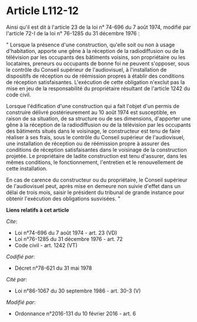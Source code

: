 # Article L112-12

Ainsi qu'il est dit à l'article 23 de la loi n° 74-696 du 7 août 1974, modifié par l'article 72-I de la loi n° 76-1285 du 31
décembre 1976 : 

" Lorsque la présence d'une construction, qu'elle soit ou non à usage d'habitation, apporte une gêne à la réception de la
radiodiffusion ou de la télévision par les occupants des bâtiments voisins, son propriétaire ou les locataires, preneurs ou
occupants de bonne foi ne peuvent s'opposer, sous le contrôle du Conseil supérieur de l'audiovisuel, à l'installation de
dispositifs de réception ou de réémission propres à établir des conditions de réception satisfaisantes. L'exécution de cette
obligation n'exclut pas la mise en jeu de la responsabilité du propriétaire résultant de l'article 1242 du code civil. 

Lorsque l'édification d'une construction qui a fait l'objet d'un permis de construire délivré postérieurement au 10 août 1974
est susceptible, en raison de sa situation, de sa structure ou de ses dimensions, d'apporter une gêne à la réception de la
radiodiffusion ou de la télévision par les occupants des bâtiments situés dans le voisinage, le constructeur est tenu de
faire réaliser à ses frais, sous le contrôle du Conseil supérieur de l'audiovisuel, une installation de réception ou de
réémission propre à assurer des conditions de réception satisfaisantes dans le voisinage de la construction projetée. Le
propriétaire de ladite construction est tenu d'assurer, dans les mêmes conditions, le fonctionnement, l'entretien et le
renouvellement de cette installation. 

En cas de carence du constructeur ou du propriétaire, le Conseil supérieur de l'audiovisuel peut, après mise en demeure non
suivie d'effet dans un délai de trois mois, saisir le président du tribunal de grande instance pour obtenir l'exécution des
obligations susvisées. "

**Liens relatifs à cet article**

_Cite_:

  - Loi n°74-696 du 7 août 1974 - art. 23 (VD)
  - Loi n°76-1285 du 31 décembre 1976 - art. 72
  - Code civil - art. 1242 (VT)

_Codifié par_:

  - Décret n°78-621 du 31 mai 1978

_Cité par_:

  - Loi n°86-1067 du 30 septembre 1986 - art. 30-3 (V)

_Modifié par_:

  - Ordonnance n°2016-131 du 10 février 2016 - art. 6
